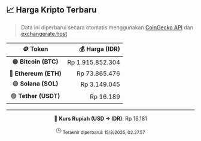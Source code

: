 

<!-- HARGA_KRIPTO -->
## 📈 Harga Kripto Terbaru

> Data ini diperbarui secara otomatis menggunakan [CoinGecko API](https://www.coingecko.com/) dan [exchangerate.host](https://exchangerate.host/)

<div align="center">

| 🪙 Token | 💰 Harga (IDR) |
|:------:|---------------:|
| 🟠 **Bitcoin (BTC)**   | Rp 1.915.852.304 |
| 🔵 **Ethereum (ETH)**  | Rp 73.865.476 |
| 🟣 **Solana (SOL)**    | Rp 3.149.045 |
| 🟢 **Tether (USDT)**   | Rp 16.189 |

---

💱 **Kurs Rupiah (USD → IDR)**: Rp 16.181

🕒 <sub>Terakhir diperbarui: 15/8/2025, 02.27.57</sub>

</div>
<!-- /HARGA_KRIPTO -->